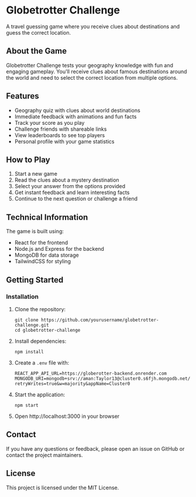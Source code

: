 # Globetrotter Challenge

A travel guessing game where you receive clues about destinations and guess the correct location.

## About the Game

Globetrotter Challenge tests your geography knowledge with fun and engaging gameplay. You'll receive clues about famous destinations around the world and need to select the correct location from multiple options.

## Features

- Geography quiz with clues about world destinations
- Immediate feedback with animations and fun facts
- Track your score as you play
- Challenge friends with shareable links
- View leaderboards to see top players
- Personal profile with your game statistics

## How to Play

1. Start a new game
2. Read the clues about a mystery destination
3. Select your answer from the options provided
4. Get instant feedback and learn interesting facts
5. Continue to the next question or challenge a friend

## Technical Information

The game is built using:
- React for the frontend
- Node.js and Express for the backend
- MongoDB for data storage
- TailwindCSS for styling

## Getting Started

### Installation

1. Clone the repository:
   ```
   git clone https://github.com/yourusername/globetrotter-challenge.git
   cd globetrotter-challenge
   ```

2. Install dependencies:
   ```
   npm install
   ```

3. Create a `.env` file with:
   ```
   REACT_APP_API_URL=https://globerotter-backend.onrender.com
   MONGODB_URI=mongodb+srv://aman:Taylor13@cluster0.s6fjh.mongodb.net/?retryWrites=true&w=majority&appName=Cluster0
   ```

4. Start the application:
   ```
   npm start
   ```

5. Open http://localhost:3000 in your browser

## Contact

If you have any questions or feedback, please open an issue on GitHub or contact the project maintainers.

## License

This project is licensed under the MIT License.